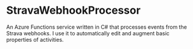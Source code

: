 # StravaWebhookProcessor
An Azure Functions service written in C# that processes events from the Strava webhooks. I use it to automatically edit and augment basic properties of activities.

